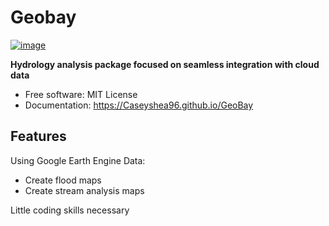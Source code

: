 # Geobay


[![image](https://img.shields.io/pypi/v/GeoBay.svg)](https://pypi.python.org/pypi/GeoBay)


**Hydrology analysis package focused on seamless integration with cloud data**


-   Free software: MIT License
-   Documentation: <https://Caseyshea96.github.io/GeoBay>


## Features

Using Google Earth Engine Data:
-   Create flood maps
-   Create stream analysis maps


Little coding skills necessary
